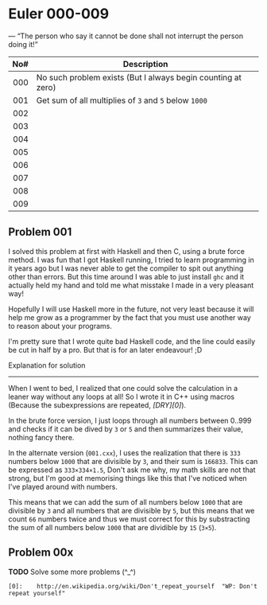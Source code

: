 Euler 000-009
=============
 — “The person who say it cannot be done shall not interrupt the person doing it!”

|No#| Description |
|--:| ----------- |
|000| No such problem exists (But I always begin counting at zero) |
|001| Get sum of all multiplies of `3` and `5` below `1000` |
|002|  |
|003|  |
|004|  |
|005|  |
|006|  |
|007|  |
|008|  |
|009|  |

Problem 001
-----------
I solved this problem at first with Haskell and then C, using a brute force method. I was fun that I got Haskell running, I tried to learn programming in it years ago but I was never able to get the compiler to spit out anything other than errors. But this time around I was able to just install `ghc` and it actually held my hand and told me what misstake I made in a very pleasant way!

Hopefully I will use Haskell more in the future, not very least because it will help me grow as a programmer by the fact that you must use another way to reason about your programs.

I'm pretty sure that I wrote quite bad Haskell code, and the line could easily be cut in half by a pro. But that is for an later endeavour! ;D

Explanation for solution
________________________
When I went to bed, I realized that one could solve the calculation in a leaner way without any loops at all! So I wrote it in C++ using macros (Because the subexpressions are repeated, *[DRY][0]*).

In the brute force version, I just loops through all numbers between 0..999 and checks if it can be dived by `3` or `5` and then summarize‎s their value, nothing fancy there.

In the alternate version (`001.cxx`), I uses the realization that there is `333` numbers below `1000` that are divisible by `3`, and their sum is `166833`. This can be expressed as `333×334×1.5`, Don't ask me why, my math skills are not that strong, but I'm good at memorising things like this that I've noticed when I've played around with numbers.

This means that we can add the sum of all numbers below `1000` that are divisible by `3` and all numbers that are divisible by `5`, but this means that we count `66` numbers twice and thus we must correct for this by substracting the sum of all numbers below `1000` that are dividible by `15` (`3×5`).

Problem 00x
-----------
**TODO** Solve some more problems (^_^)

	[0]:	http://en.wikipedia.org/wiki/Don't_repeat_yourself	"WP: Don't repeat yourself"
